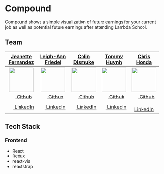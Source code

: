 # Compound

Compound shows a simple visualization of future earnings for your current job as well as potential future earnings after attending Lambda School.

## Team

|                                                [**Jeanette Fernandez**](https://github.com/jeanfern5)                                                |                                           [**Leigh-Ann Friedel**](https://github.com/lafriedel)                                            |                                            [**Colin Dismuke**](https://github.com/cpdis)                                             |                                              [**Tommy Huynh**](https://github.com/tommaay)                                               |                                            [**Chris Honda**](https://github.com/honda0306)                                            |
| :--------------------------------------------------------------------------------------------------------------------------------------------------: | :----------------------------------------------------------------------------------------------------------------------------------------: | :----------------------------------------------------------------------------------------------------------------------------------: | :--------------------------------------------------------------------------------------------------------------------------------------: | :-----------------------------------------------------------------------------------------------------------------------------------: |
|                  [<img src="https://avatars2.githubusercontent.com/u/35198028?s=400&v=4" width="80">](https://github.com/jeanfern5)                  |             [<img src="https://avatars1.githubusercontent.com/u/30815547?s=400&v=4" width="80">](https://github.com/lafriedel)             |            [<img src="https://avatars2.githubusercontent.com/u/1472001?s=400&v=4" width="80">](https://github.com/cpdis)             |             [<img src="https://avatars0.githubusercontent.com/u/26946743?s=400&v=4" width="80">](https://github.com/tommaay)             |          [<img src="https://avatars1.githubusercontent.com/u/23174373?s=400&v=4" width="80">](https://github.com/honda0306)           |
|                             [<img src="https://github.com/favicon.ico" width="15"> Github](https://github.com/jeanfern5)                             |                        [<img src="https://github.com/favicon.ico" width="15"> Github](https://github.com/lafriedel)                        |                       [<img src="https://github.com/favicon.ico" width="15"> Github](https://github.com/cpdis)                       |                        [<img src="https://github.com/favicon.ico" width="15"> Github](https://github.com/tommaay)                        |                     [<img src="https://github.com/favicon.ico" width="15"> Github](https://github.com/honda0306)                      |
| [ <img src="https://static.licdn.com/sc/h/al2o9zrvru7aqj8e1x2rzsrca" width="15"> LinkedIn](https://www.linkedin.com/in/jeanettefernandez/) | [ <img src="https://static.licdn.com/sc/h/al2o9zrvru7aqj8e1x2rzsrca" width="15"> LinkedIn](https://www.linkedin.com/in/leigh-ann-friedel/) | [ <img src="https://static.licdn.com/sc/h/al2o9zrvru7aqj8e1x2rzsrca" width="15"> LinkedIn](https://www.linkedin.com/in/colindismuke) | [ <img src="https://static.licdn.com/sc/h/al2o9zrvru7aqj8e1x2rzsrca" width="15"> LinkedIn](https://www.linkedin.com/in/tommy-huynh-ops/) | [ <img src="https://static.licdn.com/sc/h/al2o9zrvru7aqj8e1x2rzsrca" width="15"> LinkedIn](https://www.linkedin.com/in/ichirohonda//) |

## Tech Stack

### Frontend

- React
- Redux
- react-vis
- reactstrap

